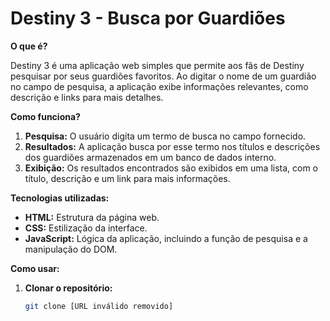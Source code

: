 # Destiny 3 - Busca por Guardiões

**O que é?**

Destiny 3 é uma aplicação web simples que permite aos fãs de Destiny pesquisar por seus guardiões favoritos. Ao digitar o nome de um guardião no campo de pesquisa, a aplicação exibe informações relevantes, como descrição e links para mais detalhes.

**Como funciona?**

1. **Pesquisa:** O usuário digita um termo de busca no campo fornecido.
2. **Resultados:** A aplicação busca por esse termo nos títulos e descrições dos guardiões armazenados em um banco de dados interno.
3. **Exibição:** Os resultados encontrados são exibidos em uma lista, com o título, descrição e um link para mais informações.

**Tecnologias utilizadas:**

* **HTML:** Estrutura da página web.
* **CSS:** Estilização da interface.
* **JavaScript:** Lógica da aplicação, incluindo a função de pesquisa e a manipulação do DOM.

**Como usar:**

1. **Clonar o repositório:**
   ```bash
   git clone [URL inválido removido]
